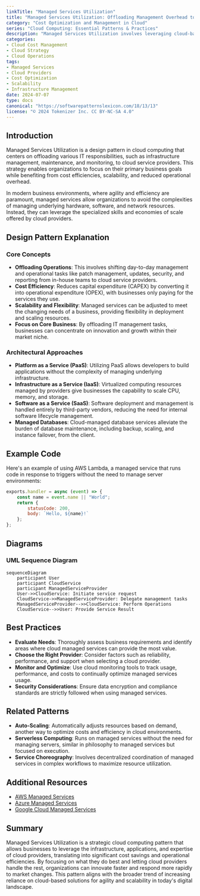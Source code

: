 ```yaml
---
linkTitle: "Managed Services Utilization"
title: "Managed Services Utilization: Offloading Management Overhead to Cloud Providers"
category: "Cost Optimization and Management in Cloud"
series: "Cloud Computing: Essential Patterns & Practices"
description: "Managed Services Utilization involves leveraging cloud-based services to transfer the management of infrastructure, applications, and other operational tasks to cloud providers, allowing businesses to focus on their core competencies while optimizing costs and scalability."
categories:
- Cloud Cost Management
- Cloud Strategy
- Cloud Operations
tags:
- Managed Services
- Cloud Providers
- Cost Optimization
- Scalability
- Infrastructure Management
date: 2024-07-07
type: docs
canonical: "https://softwarepatternslexicon.com/18/13/13"
license: "© 2024 Tokenizer Inc. CC BY-NC-SA 4.0"
---
```


## Introduction

Managed Services Utilization is a design pattern in cloud computing that centers on offloading various IT responsibilities, such as infrastructure management, maintenance, and monitoring, to cloud service providers. This strategy enables organizations to focus on their primary business goals while benefiting from cost efficiencies, scalability, and reduced operational overhead.

In modern business environments, where agility and efficiency are paramount, managed services allow organizations to avoid the complexities of managing underlying hardware, software, and network resources. Instead, they can leverage the specialized skills and economies of scale offered by cloud providers.

## Design Pattern Explanation

### Core Concepts

- **Offloading Operations**: This involves shifting day-to-day management and operational tasks like patch management, updates, security, and reporting from in-house teams to cloud service providers.
- **Cost Efficiency**: Reduces capital expenditure (CAPEX) by converting it into operational expenditure (OPEX), with businesses only paying for the services they use.
- **Scalability and Flexibility**: Managed services can be adjusted to meet the changing needs of a business, providing flexibility in deployment and scaling resources.
- **Focus on Core Business**: By offloading IT management tasks, businesses can concentrate on innovation and growth within their market niche.

### Architectural Approaches

- **Platform as a Service (PaaS)**: Utilizing PaaS allows developers to build applications without the complexity of managing underlying infrastructure.
- **Infrastructure as a Service (IaaS)**: Virtualized computing resources managed by providers give businesses the capability to scale CPU, memory, and storage.
- **Software as a Service (SaaS)**: Software deployment and management is handled entirely by third-party vendors, reducing the need for internal software lifecycle management.
- **Managed Databases**: Cloud-managed database services alleviate the burden of database maintenance, including backup, scaling, and instance failover, from the client.

## Example Code

Here's an example of using AWS Lambda, a managed service that runs code in response to triggers without the need to manage server environments:

```javascript
exports.handler = async (event) => {
    const name = event.name || "World";
    return {
        statusCode: 200,
        body: `Hello, ${name}!`
    };
};
```

## Diagrams

### UML Sequence Diagram

```mermaid
sequenceDiagram
    participant User
    participant CloudService
    participant ManagedServiceProvider
    User->>CloudService: Initiate service request
    CloudService->>ManagedServiceProvider: Delegate management tasks
    ManagedServiceProvider-->>CloudService: Perform Operations
    CloudService-->>User: Provide Service Result
```

## Best Practices

- **Evaluate Needs**: Thoroughly assess business requirements and identify areas where cloud managed services can provide the most value.
- **Choose the Right Provider**: Consider factors such as reliability, performance, and support when selecting a cloud provider.
- **Monitor and Optimize**: Use cloud monitoring tools to track usage, performance, and costs to continually optimize managed services usage.
- **Security Considerations**: Ensure data encryption and compliance standards are strictly followed when using managed services.

## Related Patterns

- **Auto-Scaling**: Automatically adjusts resources based on demand, another way to optimize costs and efficiency in cloud environments.
- **Serverless Computing**: Runs on managed services without the need for managing servers, similar in philosophy to managed services but focused on execution.
- **Service Choreography**: Involves decentralized coordination of managed services in complex workflows to maximize resource utilization.

## Additional Resources

- [AWS Managed Services](https://aws.amazon.com/managed-services/)
- [Azure Managed Services](https://azure.microsoft.com/en-us/services/management-and-governance/)
- [Google Cloud Managed Services](https://cloud.google.com/products/operations)

## Summary

Managed Services Utilization is a strategic cloud computing pattern that allows businesses to leverage the infrastructure, applications, and expertise of cloud providers, translating into significant cost savings and operational efficiencies. By focusing on what they do best and letting cloud providers handle the rest, organizations can innovate faster and respond more rapidly to market changes. This pattern aligns with the broader trend of increasing reliance on cloud-based solutions for agility and scalability in today's digital landscape.
